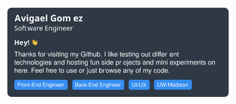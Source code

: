 [![Profile](https://raw.githubusercontent.com/avigael/assets/main/images/github_profile.svg "Profile")](https://gael.cc "Profile")
